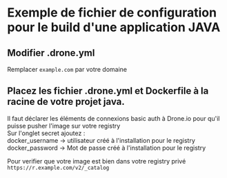 # Exemple de fichier de configuration pour le build d'une application JAVA  

## Modifier .drone.yml
Remplacer `example.com` par votre domaine  

## Placez les fichier .drone.yml et Dockerfile à la racine de votre projet java.  
Il faut déclarer les éléments de connexions basic auth à Drone.io pour qu'il puisse pusher l'image sur votre registry  
Sur l'onglet secret  ajoutez :  
docker_username   -> utilisateur créé à l'installation pour le registry  
docker_password   -> Mot de passe créé à l'installation pour le registry  

Pour verifier que votre image est bien dans votre registry privé  
`https://r.example.com/v2/_catalog`
